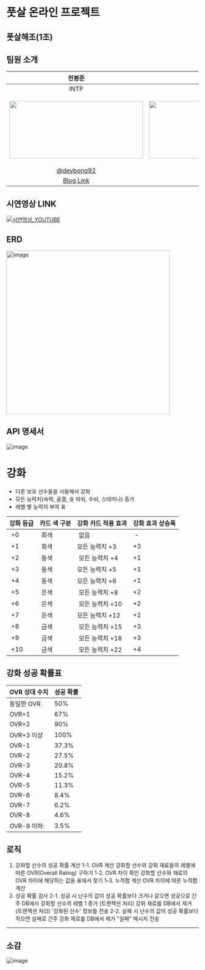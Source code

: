 # 풋살 온라인 프로젝트

## 풋살해조(1조)
**팀원 소개**
---
| 전봉준 | 조정현 | 노승현 | 이상현 | 유성민 |  
| :---------: | :-------------------------: | :---------------: | :-----------: |  :---------------: | 
| INTP | INTP | ISFJ | ISTP | INTP |  
| <p><img src="https://avatars.githubusercontent.com/u/95843762?v=4" width="350px" height="150px"/></p> | <p><img src="https://avatars.githubusercontent.com/u/47106579?v=4" width="400px" height="150px"/></p> | <p><img src="https://avatars.githubusercontent.com/u/64311828?v=4" width="400px" height="150px"/></p> | <p><img src="https://avatars.githubusercontent.com/u/149569986?v=4" width="200px" height="130px"/></p> | <p><img src="https://avatars.githubusercontent.com/u/48234706?v=4" width="350px" height="150px"/></p> | 
|  [@devbong92](https://github.com/devbong92) | [@im-cjh](https://github.com/im-cjh) | [@NSHkw](https://github.com/NSHkw) | [@LeeSanghyun1212](https://github.com/LeeSanghyun1212) | [@endlesssleep](https://github.com/endlesssleep) | 
| [Blog Link](https://velog.io/@vamuzz) | [Notion Link](https://www.notion.so/cannons/97fee3418a554ce38ca0046be9b1ee8c?v=fb0be7ffa18046bcb0ef78123e17c872) | [Blog Link](https://velog.io/@lmyno) | [Blog Link](https://velog.io/@tlfqjcuku) | [Blog Link](https://esleep.tistory.com/) |

## 시연영상 LINK
[![시연영상_YOUTUBE](https://github.com/user-attachments/assets/653e6357-f970-49ab-8226-28b77bd1e30f)](https://www.youtube.com/watch?v=hhB_ayn0KYE) 


## ERD
<img width="428" alt="image" src="https://github.com/user-attachments/assets/e41bde0d-710d-46d0-a182-900ef958735c">

## API 명세서 
![image](https://github.com/user-attachments/assets/474e7d20-595d-4c49-aa46-0f02750566fd)


# 강화

- 다른 보유 선수들을 사용해서 강화
- 모든 능력치(속력, 골결, 슛 파워, 수비, 스테미나) 증가
- 레벨 별 능력치 부여 표

| 강화 등급 | 카드 색 구분 | 강화 카드 적용 효과 | 강화 효과 상승폭 |
| --------- | ------------ | ------------------- | ---------------- |
|  +0       |  회색        |  없음               |  -               |
|  +1       |  회색        | 모든 능력치 +3      | +3               |
|  +2       |  동색        |  모든 능력치 +4     | +1               |
|  +3       |  동색        | 모든 능력치 +5      | +1               |
|  +4       |  동색        | 모든 능력치 +6      | +1               |
|  +5       |  은색        |  모든 능력치 +8     | +2               |
|  +6       |  은색        |  모든 능력치 +10    | +2               |
|  +7       |  은색        | 모든 능력치 +12     | +2               |
|  +8       |  금색        |  모든 능력치 +15    | +3               |
|  +9       |  금색        |  모든 능력치 +18    | +3               |
|  +10      |  금색        |  모든 능력치 +22    | +4               |

## 강화 성공 확률표

| OVR 상대 수치 | 성공 확률 |
| ------------- | --------- |
| 동일한 OVR    | 50%       |
| OVR+1         | 67%       |
| OVR+2         | 90%       |
| OVR+3 이상    | 100%      |
| OVR-1         | 37.3%     |
| OVR-2         | 27.5%     |
| OVR-3         | 20.8%     |
| OVR-4         | 15.2%     |
| OVR-5         | 11.3%     |
| OVR-6         | 8.4%      |
| OVR-7         | 6.2%      |
| OVR-8         | 4.6%      |
| OVR-9 이하:   | 3.5%      |

## 로직

1. 강화할 선수의 성공 확률 계산
   1-1. OVR 계산
   강화할 선수와 강화 재료들의 레벨에 따른 OVR(Overall Rating) 구하기
   1-2. OVR 차이 확인
   강화할 선수와 재료의 OVR 차이에 해당하는 값을 표에서 찾기
   1-3. 누적합 계산
   OVR 차이에 따른 누적합 계산
2. 성공 확률 검사
   2-1. 성공 시
   난수의 값이 성공 확률보다 크거나 같으면 성공으로 간주
   DB에서 강화할 선수의 레벨 1 증가 (트랜잭션 처리)
   강화 재료를 DB에서 제거 (트랜잭션 처리)
   '강화된 선수' 정보를 전송
   2-2. 실패 시
   난수의 값이 성공 확률보다 작으면 실패로 간주
   강화 재료를 DB에서 제거
   "실패" 메시지 전송

-----

## 소감
![image](https://github.com/user-attachments/assets/12bd2f1f-2f53-47e9-aab8-c593a21e03af)



